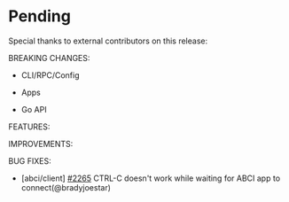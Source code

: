 # Pending

Special thanks to external contributors on this release:

BREAKING CHANGES:

* CLI/RPC/Config

* Apps

* Go API

FEATURES:

IMPROVEMENTS:

BUG FIXES:
- [abci/client] [\#2265](https://github.com/tendermint/tendermint/issues/2265) CTRL-C doesn't work while waiting for ABCI app to connect(@bradyjoestar)
